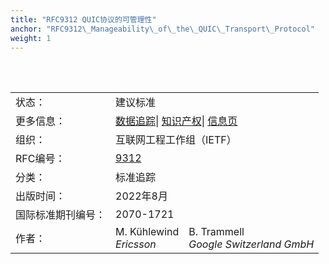 ```yaml
---
title: "RFC9312 QUIC协议的可管理性"
anchor: "RFC9312\_Manageability\_of\_the\_QUIC\_Transport\_Protocol"
weight: 1
---
```


<br>
<br>
<table border="3" frame="void" rules="none">
  <tr>
    <td>状态：</td>
    <td colspan="2">建议标准</td>
  </tr>
  <tr>
    <td>更多信息：</td>
    <td colspan="2">
      <a href="https://datatracker.ietf.org/doc/rfc9312">数据追踪</a>|
      <a href="https://datatracker.ietf.org/ipr/search/?rfc=9312&submit=rfc">知识产权</a>|
      <a href="https://www.rfc-editor.org/info/rfc9312">信息页</a>
    </td>
  </tr>
  <tr>
    <td>组织：</td>
    <td colspan="2">互联网工程工作组（IETF）</td>
  </tr>
  <tr>
    <td>RFC编号：</td>
    <td colspan="2">
      <a href="https://www.rfc-editor.org/info/rfc9312">9312</a>
    </td>
  </tr>
  <tr>
    <td>分类：</td>
    <td colspan="2">标准追踪</td>
  </tr>
  <tr>
    <td>出版时间：</td>
    <td colspan="2">2022年8月</td>
  </tr>
  <tr>
    <td>国际标准期刊编号：</td>
    <td colspan="2">2070-1721</td>
  </tr>
  <tr>
    <td>作者：</td>
    <td>M. Kühlewind<br><i>Ericsson</i></td>
    <td>B. Trammell<br><i>Google Switzerland GmbH</i></td>
  </tr>
</table>
 
